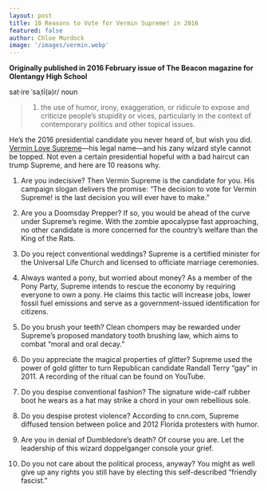 ```yaml
---
layout: post
title: 10 Reasons to Vote for Vermin Supreme! in 2016
featured: false
author: Chloe Murdock
image: '/images/vermin.webp'
---
```


**Originally published in 2016 February issue of The Beacon magazine for Olentangy High School**

sat·ire    ˈsaˌtī(ə)r/     noun
> 1. the use of humor, irony, exaggeration, or ridicule to expose and criticize people’s stupidity or vices, particularly in the context of contemporary politics and other topical issues.

He’s the 2016 presidential candidate you never heard of, but wish you did. [Vermin Love Supreme](https://verminsupreme2016.wordpress.com/)—his legal name—and his zany wizard style cannot be topped. Not even a certain presidential hopeful with a bad haircut can trump Supreme, and here are 10 reasons why.

1. Are you indecisive? Then Vermin Supreme is the candidate for you. His campaign slogan delivers the promise: “The decision to vote for Vermin Supreme! is the last decision you will ever have to make.”

2. Are you a Doomsday Prepper? If so, you would be ahead of the curve under Supreme’s regime. With the zombie apocalypse fast approaching, no other candidate is more concerned for the country’s welfare than the King of the Rats.

3. Do you reject conventional weddings? Supreme is a certified minister for the Universal Life Church and licensed to officiate marriage ceremonies.

4. Always wanted a pony, but worried about money? As a member of the Pony Party, Supreme intends to rescue the economy by requiring everyone to own a pony. He claims this tactic will increase jobs, lower fossil fuel emissions and serve as a government-issued identification for citizens.

5. Do you brush your teeth? Clean chompers may be rewarded under Supreme’s proposed mandatory tooth brushing law, which aims to combat “moral and oral decay.”

6. Do you appreciate the magical properties of glitter? Supreme used the power of gold glitter to turn Republican candidate Randall Terry “gay” in 2011. A recording of the ritual can be found on YouTube.

7. Do you despise conventional fashion? The signature wide-calf rubber boot he wears as a hat may strike a chord in your own rebellious sole.

8. Do you despise protest violence? According to cnn.com, Supreme diffused tension between police and 2012 Florida protesters with humor.

9. Are you in denial of Dumbledore’s death? Of course you are. Let the leadership of this wizard doppelganger console your grief.

10. Do you not care about the political process, anyway? You might as well give up any rights you still have by electing this self-described “friendly fascist.”
